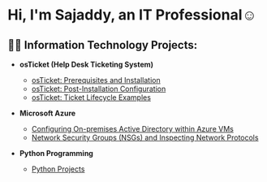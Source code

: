 <h1>Hi, I'm Sajaddy, an IT Professional</a>☺</h1>

<h2>👨‍💻 Information Technology Projects:</h2>

- <b>osTicket (Help Desk Ticketing System)</b>
  - [osTicket: Prerequisites and Installation](https://github.com/sajmousa/osticket-prereqs)
  - [osTicket: Post-Installation Configuration](https://github.com/sajmousa/post-install-config)
  - [osTicket: Ticket Lifecycle Examples](https://github.com/sajmousa/ticket-lifecycle)
- <b>Microsoft Azure</b>
  - [Configuring On-premises Active Directory within Azure VMs](https://github.com/sajmousa/configure-ad)
  - [Network Security Groups (NSGs) and Inspecting Network Protocols](https://github.com/sajmousa/azure-networks-protocols)

- <b>Python Programming</b>
  - [Python Projects](https://github.com/sajmousa/python-projects)

